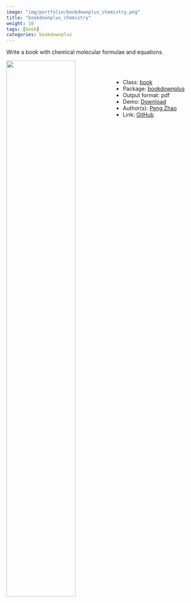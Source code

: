 ```yaml
---
image: "img/portfolio/bookdownplus_chemistry.png"
title: "bookdownplus_chemistry"
weight: 10
tags: [book]
categories: bookdownplus
---
```


Write a book with chemical molecular formulae and equations.

<!--more-->

<p><a href="../../img/portfolio/bookdownplus_chemistry.png"><img class = "jf-image-shadow" src="../../img/portfolio/bookdownplus_chemistry.png" width="60%"  align="left"></a></p>

<br><br>

- Class: [book](../../tags/book)
- Package: [bookdownplus](bookdownplus)
- Output format: pdf
- Demo: [Download](https://pzhaonet.github.io/bookdownplus/upload/chemistry/showcase/chemistry.pdf)
- Author(s): [Peng Zhao](https://pzhao.org)
- Link: [GitHub](https://github.com/pzhaonet/bookdownplus)



